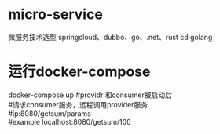 # micro-service
微服务技术选型 springcloud、dubbo、go、.net、rust
cd golang
# 运行docker-compose
docker-compose up
#providr 和consumer被启动后     
#请求consumer服务，远程调用provider服务  
#ip:8080/getsum/params   
#example  localhost:8080/getsum/100
